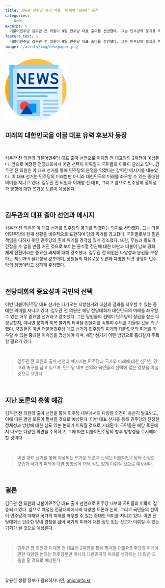 ```yaml
---
title: 김두관 민주당 붕괴 막을 ‘이재명 대항마’ 출격
categories:
  - News
excerpt: >
  더불어민주당 김두관 전 의원이 9일 민주당 대표 출마를 선언했다. 그는 민주당의 붕괴를 막을 것이라고 강조하며 다양성과 분권을 강화하고 정권교체를 촉구했다. 이에 이재명 전 대표와의 2파전이 예상되며, 이재명 전 대표는 10일 연임 도전을 선언할 예정이다. 김 전 의원은 이번 출마를 통해 정당의 다양성과 분권을 강조하며 민주당의 위기를 경고하고, 당원들의 선택이 정권교체와 국가의 운명을 좌우할 것이라 촉구했다.
feature_text: >
  더불어민주당 김두관 전 의원이 9일 민주당 대표 출마를 선언했다. 그는 민주당의 붕괴를 막을 것이라고 강조하며 다양성과 분권을 강화하고 정권교체를 촉구했다. 이에 이재명 전 대표와의 2파전이 예상되며, 이재명 전 대표는 10일 연임 도전을 선언할 예정이다. 김 전 의원은 이번 출마를 통해 정당의 다양성과 분권을 강조하며 민주당의 위기를 경고하고, 당원들의 선택이 정권교체와 국가의 운명을 좌우할 것이라 촉구했다.
image: '/assets/img/newspaper.png'
---
```


<p><img src="/assets/img/newspaper.png" alt="kimp 속보" /></p>

<h2>미래의 대한민국을 이끌 대표 유력 후보자 등장</h2>

<p data-ke-size="size16">&nbsp;</p>

<p>김두관 전 의원의 더불어민주당 대표 출마 선언으로 이재명 전 대표와의 2파전이 예상된다. 앞으로 예정된 전당대회에서 어떤 선택이 이뤄질지 국민들의 이목이 쏠리고 있다. 김두관 전 의원은 이 대표 선거를 통해 민주당의 분열을 막겠다는 강력한 메시지를 내놓았다. 이 대표 선거는 민주당의 미래뿐만 아니라 대한민국의 미래를 좌우할 수 있는 중대한 의미를 지니고 있다. 김두관 전 의원과 이재명 전 대표, 그리고 앞으로 민주당의 정체성과 방향에 대한 뜨거운 토론이 예상된다.</p>

<p data-ke-size="size16">&nbsp;</p>

<h2>김두관의 대표 출마 선언과 메시지</h2>

<p>김두관 전 의원은 이 대표 선거를 민주당의 붕괴를 막겠다는 의지로 선언했다. 그는 더불어민주당의 현재 상황을 비유적으로 표현하며 당의 위기를 경고했다. 국민들로부터 맡은 책임을 다하지 못한 민주당의 존폐 위기를 경각심 있게 강조했다. 또한, 무능과 횡포가 걷잡을 수 없을 만큼 커진 것으로 보이는 윤석열 정권에 대한 비판과 더불어 남북 평화 체제 전환이라는 중요한 과제에 대해 강조했다. 김두관 전 의원은 다양성과 분권을 보장하는 제도화의 필요성을 강조하며, 당원들의 자유로운 토론과 다양한 의견 경쟁이 민주당의 생명이라고 강하게 주장했다.</p>

<p data-ke-size="size16">&nbsp;</p>

<h2>전당대회의 중요성과 국민의 선택</h2>

<p>이번 더불어민주당 대표 선거는 다가오는 지방선거와 대선의 결과를 좌우할 수 있는 중대한 의미를 지니고 있다. 김두관 전 의원은 해당 전당대회가 대한민국의 미래를 좌우할 수 있는 매우 중요한 선거라고 강조했다. 그는 당원들의 선택이 민주당이 정권을 잡는 데 성공할지, 아니면 붕괴와 회복 불가의 타격을 입을지를 각별히 주의를 기울일 것을 촉구했다. 국민들은 이번 더불어민주당 대표 선거가 민주당의 미래와 대한민국의 미래를 좌우할 수 있는 중대한 이슈임을 명심해야 하며, 해당 선거가 어떤 방향으로 흘러갈지 주목할 필요가 있다.</p>

<p data-ke-size="size16">&nbsp;</p>

<blockquote>
    김두관 전 의원의 출마 선언과 메시지는 민주당과 국가의 미래에 대한 심각한 경고와 촉구를 담고 있으며, 민주당 내부 논의와 국민들의 선택에 많은 영향을 미칠 것으로 보인다.
</blockquote>

<p data-ke-size="size16">&nbsp;</p>

<h2>지난 토론의 흥행 예감</h2>

<p>김두관 전 의원의 출마 선언을 통해 민주당 내부에서의 다양한 의견이 충분히 발표되고, 이에 따른 열띤 토론이 펼쳐질 것으로 예상된다. 이번 대표 선거를 통해 민주당의 진정한 정체성과 방향에 대한 심도 있는 논의가 이뤄질 것으로 기대된다. 국민들은 해당 토론에서 나오는 다양한 의견을 주목하고, 그에 따른 더불어민주당의 향후 방향성을 주시해야 할 것이다.</p>

<p data-ke-size="size16">&nbsp;</p>

<blockquote>
    이번 대표 선거를 통해 예상되는 뜨거운 토론과 논의는 더불어민주당의 진정한 모습과 국가의 미래에 대한 방향성에 대해 심도 있게 이뤄질 것으로 예상된다.
</blockquote>

<p data-ke-size="size16">&nbsp;</p>

<h2>결론</h2>

<p>김두관 전 의원의 더불어민주당 대표 출마 선언으로 민주당 내부와 국민들의 이목이 집중되고 있다. 앞으로 예정된 전당대회에서의 다양한 토론과 논의, 그리고 국민들의 선택이 민주당의 미래와 국가의 미래를 좌우할 수 있는 중대한 의미를 지니고 있다. 이번 전당대회는 단순한 당내 경쟁을 넘어 국가의 미래에 대한 심도 있는 선고가 이뤄질 수 있는 기회가 될 것으로 예상된다.</p>

<p data-ke-size="size16">&nbsp;</p>

<blockquote>
    김두관 전 의원과 이재명 전 대표의 2파전을 통해 펼쳐질 더불어민주당의 미래에 관한 다양한 논의는 민주당뿐만 아니라 대한민국의 미래를 생각하는 데 많은 도움을 줄 것으로 예상된다.
</blockquote>

<p data-ke-size="size16">&nbsp;</p>
유용한 생활 정보가 필요하시다면, <a href="https://onioninfo.kr" rel="dofollow">onioninfo.kr</a>


